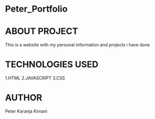 # Peter_Portfolio

# ABOUT PROJECT
This is a website with my personal information and projects i have done

# TECHNOLOGIES USED
1.HTML
2.JAVASCRIPT
3.CSS

# AUTHOR
Peter Karanja Kimani
